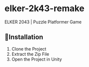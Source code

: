 # elker-2k43-remake
ELKER 2043 | Puzzle Platformer Game

## 📂Installation
1. Clone the Project
2. Extract the Zip File
3. Open the Project in Unity
